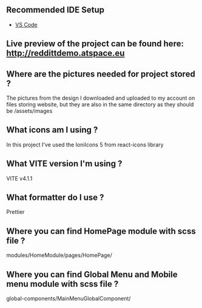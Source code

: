 
## Recommended IDE Setup

- [VS Code](https://code.visualstudio.com/)

## Live preview of the project can be found here: http://reddittdemo.atspace.eu

## Where are the pictures needed for project stored ?
The pictures from the design I downloaded and uploaded to my account on files storing website, 
but they are also in the same directory as they should be /assets/images

## What icons am I using ?
In this project I've used the IoniIcons 5 from react-icons library

## What VITE version I'm using ?
VITE v4.1.1 

## What formatter do I use ?
Prettier

## Where you can find HomePage module with scss file ?
modules/HomeModule/pages/HomePage/

## Where you can find Global Menu and Mobile menu module with scss file ?
global-components/MainMenuGlobalComponent/




